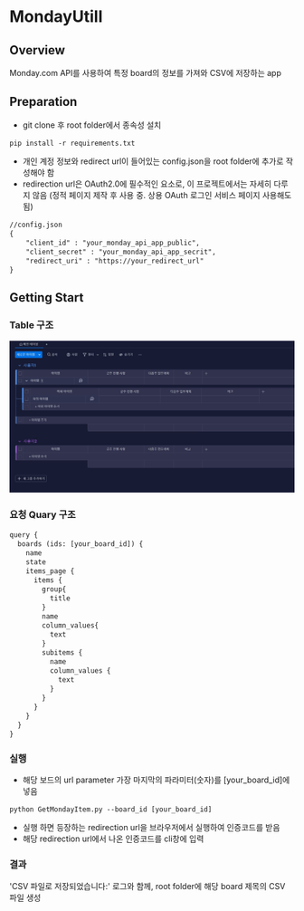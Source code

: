 # MondayUtill

## Overview
Monday.com API를 사용하여 특정 board의 정보를 가져와 CSV에 저장하는 app


## Preparation
* git clone 후 root folder에서 종속성 설치
```
pip install -r requirements.txt
```

* 개인 계정 정보와 redirect url이 들어있는 config.json을 root folder에 추가로 작성해야 함
* redirection url은 OAuth2.0에 필수적인 요소로, 이 프로젝트에서는 자세히 다루지 않음 (정적 페이지 제작 후 사용 중. 상용 OAuth 로그인 서비스 페이지 사용해도 됨)
```
//config.json
{
    "client_id" : "your_monday_api_app_public",
    "client_secret" : "your_monday_api_app_secrit",
    "redirect_uri" : "https://your_redirect_url"
}
```


## Getting Start
### Table 구조
![table](./table.jpg)
### 요청 Quary 구조
```
query {
  boards (ids: [your_board_id]) {
    name
    state
    items_page {
      items {
        group{
          title
        }
        name
        column_values{
          text
        }
        subitems {
          name
          column_values {
            text
          }
        }
      }
    }
  }
}
```

### 실행
* 해당 보드의 url parameter 가장 마지막의 파라미터(숫자)를 [your_board_id]에 넣음
```
python GetMondayItem.py --board_id [your_board_id]
```
* 실행 하면 등장하는 redirection url을 브라우저에서 실행하여 인증코드를 받음
* 해당 redirection url에서 나온 인증코드를 cli창에 입력
### 결과
'CSV 파일로 저장되었습니다:' 로그와 함께, root folder에 해당 board 제목의 CSV 파일 생성